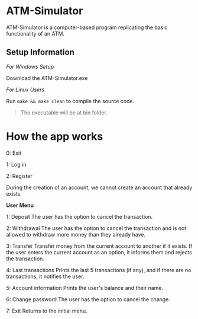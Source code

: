 # ATM-Simulator
ATM-Simulator is a computer-based program replicating the basic functionality of an ATM.

## Setup Information

*For Windows Setup*

Download the ATM-Simulator.exe

*For Linux Users*

Run `make && make clean` to compile the source code.
> The executable will be at bin folder.

# How the app works


0: Exit

1: Log in

2: Register

During the creation of an account, we cannot create
an account that already exists.

**User Menu**

1: Deposit
The user has the option to cancel the transaction.

2: Withdrawal
The user has the option to cancel the transaction
and is not allowed to withdraw more money than they already have.

3: Transfer
Transfer money from the current account to another if it exists.
If the user enters the current account as an option,
it informs them and rejects the transaction.

4: Last transactions
Prints the last 5 transactions (if any), and if
there are no transactions, it notifies the user.

5: Account information
Prints the user's balance and their name.

6: Change password
The user has the option to cancel the change.

7: Exit
Returns to the initial menu.
